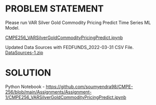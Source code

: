 # PROBLEM STATEMENT

Please run VAR Silver Gold Commodity Pricing Predict Time Series ML Model.

[CMPE256_VARSilverGoldCommodityPricingPredict.ipynb](https://sjsu.instructure.com/courses/1529617/files/69951064?wrap=1)

Updated Data Sources with FEDFUNDS_2022-03-31 CSV File. [DataSources-1.zip](https://sjsu.instructure.com/courses/1529617/files/69995735?wrap=1)

# SOLUTION

Python Notebook - https://github.com/soumyendra98/CMPE-256/blob/main/Assignments/Assignment-1/CMPE256_VARSilverGoldCommodityPricingPredict.ipynb
